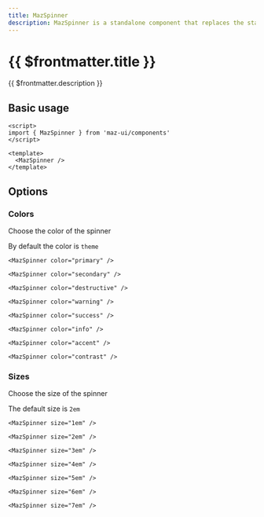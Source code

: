```yaml
---
title: MazSpinner
description: MazSpinner is a standalone component that replaces the standard html input checkbox. Color options are available.
---
```


# {{ $frontmatter.title }}

{{ $frontmatter.description }}

## Basic usage

<MazSpinner />

```vue
<script>
import { MazSpinner } from 'maz-ui/components'
</script>

<template>
  <MazSpinner />
</template>
```

## Options

### Colors

Choose the color of the spinner

By default the color is `theme`

<div class="maz-flex maz-gap-2 maz-flex-wrap">
  <MazSpinner color="primary" />
  <MazSpinner color="secondary" />
  <MazSpinner color="destructive" />
  <MazSpinner color="warning" />
  <MazSpinner color="success" />
  <MazSpinner color="info" />
  <MazSpinner color="accent" />
  <MazSpinner color="contrast" />
</div>

```vue
<MazSpinner color="primary" />

<MazSpinner color="secondary" />

<MazSpinner color="destructive" />

<MazSpinner color="warning" />

<MazSpinner color="success" />

<MazSpinner color="info" />

<MazSpinner color="accent" />

<MazSpinner color="contrast" />
```

### Sizes

Choose the size of the spinner

The default size is `2em`

<div class="maz-flex maz-gap-2 maz-flex-wrap maz-items-center">
  <MazSpinner size="1em" />
  <MazSpinner />
  <MazSpinner size="3em" />
  <MazSpinner size="4em" />
  <MazSpinner size="5em" />
  <MazSpinner size="6em" />
  <MazSpinner size="7em" />
</div>

```vue
<MazSpinner size="1em" />

<MazSpinner size="2em" />

<MazSpinner size="3em" />

<MazSpinner size="4em" />

<MazSpinner size="5em" />

<MazSpinner size="6em" />

<MazSpinner size="7em" />
```

<!--@include: ./../../.vitepress/generated-docs/maz-spinner.doc.md-->
